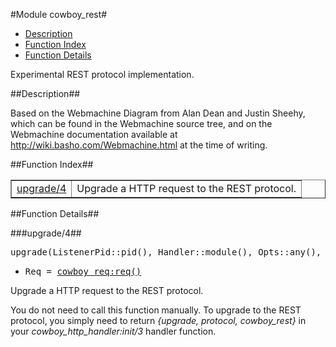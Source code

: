 

#Module cowboy_rest#
* [Description](#description)
* [Function Index](#index)
* [Function Details](#functions)


Experimental REST protocol implementation.

<a name="description"></a>

##Description##


Based on the Webmachine Diagram from Alan Dean and Justin Sheehy, which
can be found in the Webmachine source tree, and on the Webmachine
documentation available at http://wiki.basho.com/Webmachine.html
at the time of writing.<a name="index"></a>

##Function Index##


<table width="100%" border="1" cellspacing="0" cellpadding="2" summary="function index"><tr><td valign="top"><a href="#upgrade-4">upgrade/4</a></td><td>Upgrade a HTTP request to the REST protocol.</td></tr></table>


<a name="functions"></a>

##Function Details##

<a name="upgrade-4"></a>

###upgrade/4##


<pre>upgrade(ListenerPid::pid(), Handler::module(), Opts::any(), Req) -&gt; {ok, Req} | close</pre>
<ul class="definitions"><li><pre>Req = <a href="cowboy_req.md#type-req">cowboy_req:req()</a></pre></li></ul>



Upgrade a HTTP request to the REST protocol.

You do not need to call this function manually. To upgrade to the REST
protocol, you simply need to return _{upgrade, protocol, cowboy_rest}_
in your _cowboy_http_handler:init/3_ handler function.